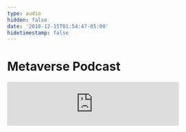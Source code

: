 ```yaml
---
type: audio
hidden: false
date: '2018-12-15T01:54:47-05:00'
hidetimestamp: false
---
```


# Metaverse Podcast
<iframe src="https://anchor.fm/ejfox/embed/episodes/Silk-Road-e2p4mu" height="102px" width="400px" frameborder="0" scrolling="no"></iframe>
